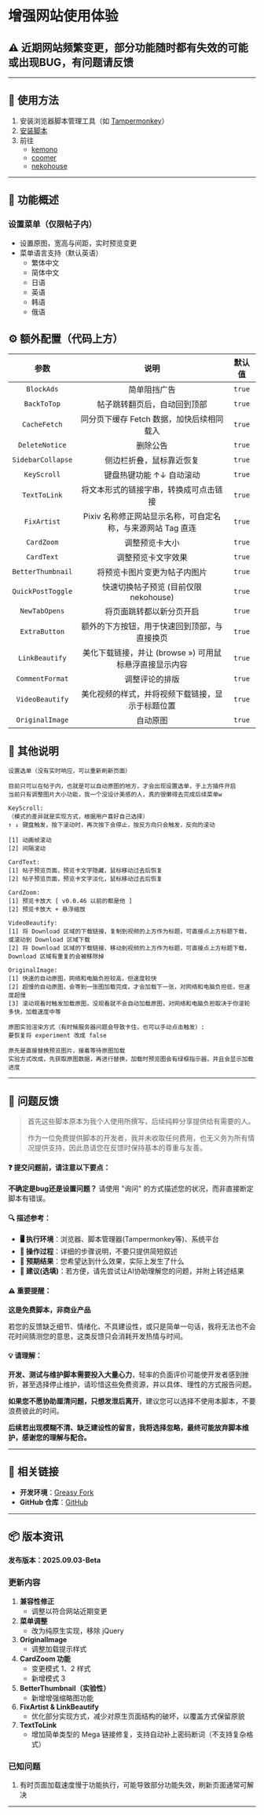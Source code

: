 # **增强网站使用体验**

## ⚠️ 近期网站频繁变更，部分功能随时都有失效的可能或出现BUG，有问题请反馈

---

## **👻 使用方法**

1. 安装浏览器脚本管理工具（如 [Tampermonkey](https://chrome.google.com/webstore/detail/tampermonkey/dhdgffkkebhmkfjojejmpbldmpobfkfo)）
2. [安装脚本](https://update.greasyfork.org/scripts/472096/Kemer%20%E5%A2%9E%E5%BC%B7.user.js)
3. 前往
   - [kemono](https://kemono.cr/)
   - [coomer](https://coomer.st/)
   - [nekohouse](https://nekohouse.su/)

---

## **📜 功能概述**

### **设置菜单（仅限帖子内）**

- 设置原图，宽高与间距，实时预览变更
- 菜单语言支持（默认英语）
  - 繁体中文
  - 简体中文
  - 日语
  - 英语
  - 韩语
  - 俄语

## **⚙️ 额外配置（代码上方）**

|     **参数**      |                          **说明**                           | **默认值** |
| :---------------: | :---------------------------------------------------------: | :--------: |
|    `BlockAds`     |                        简单阻挡广告                         |   `true`   |
|    `BackToTop`    |                帖子跳转翻页后，自动回到顶部                 |   `true`   |
|   `CacheFetch`    |          同分页下缓存 Fetch 数据，加快后续相同载入          |   `true`   |
|  `DeleteNotice`   |                          删除公告                           |   `true`   |
| `SidebarCollapse` |                  侧边栏折叠，鼠标靠近恢复                   |   `true`   |
|    `KeyScroll`    |                  键盘热键功能 ↑↓ 自动滚动                   |   `true`   |
|   `TextToLink`    |           将文本形式的链接字串，转换成可点击链接            |   `true`   |
|    `FixArtist`    | Pixiv 名称修正网站显示名称，可自定名称，与来源网站 Tag 直连 |   `true`   |
|    `CardZoom`     |                       调整预览卡大小                        |   `true`   |
|    `CardText`     |                     调整预览卡文字效果                      |   `true`   |
| `BetterThumbnail` |                将预览卡图片变更为帖子内图片                 |   `true`   |
| `QuickPostToggle` |            快速切换帖子预览 (目前仅限 nekohouse)            |   `true`   |
|   `NewTabOpens`   |                  将页面跳转都以新分页开启                   |   `true`   |
|   `ExtraButton`   |        额外的下方按钮，用于快速回到顶部，与直接换页         |   `true`   |
|  `LinkBeautify`   |   美化下载链接，并让 (browse ») 可用鼠标悬浮直接显示内容    |   `true`   |
|  `CommentFormat`  |                       调整评论的排版                        |   `true`   |
|  `VideoBeautify`  |      美化视频的样式，并将视频下载链接，显示于标题位置       |   `true`   |
|  `OriginalImage`  |                          自动原图                           |   `true`   |

## **📜 其他说明**

```
设置选单（没有实时响应，可以重新刷新页面）

目前只可以在帖子内，也就是可以自动原图的地方，才会出现设置选单，于上方插件开启
当前只有调整图片大小功能，我一个没设计美感的人，真的很懒得去完成后续菜单w

KeyScroll:
（模式的差异就是实现方式，根据用户喜好自己选择）
↑ ↓ 键盘触发，按下滚动时，再次按下会停止，按反方向只会触发，反向的滚动

[1] 动画帧滚动
[2] 间隔滚动

CardText:
[1] 帖子预览页面，预览卡文字隐藏，鼠标移动过去后恢复
[2] 帖子预览页面，预览卡文字淡化，鼠标移动过去后恢复

CardZoom:
[1] 预览卡放大 [ v0.0.46 以前的都是他 ]
[2] 预览卡放大 + 悬浮缩放

VideoBeautify:
[1] 将 Download 区域的下载链接，复制到视频的上方作为标题，可直接点上方标题下载，或滚动到 Download 区域下载
[2] 将 Download 区域的下载链接，移动到视频的上方作为标题，可直接点上方标题下载，Download 区域有重复的会被移除掉

OriginalImage:
[1] 快速的自动原图，网络和电脑负担较高，但速度较快
[2] 超慢的自动原图，会等到一张图加载完成，才会加载下一张，对网络和电脑负担低，但速度超慢
[3] 滚动观看时触发加载原图，没观看就不会自动加载原图，对网络和电脑负担取决于你滚轮多快，加载速度中等

原图实验渲染方式（有时候服务器问题会导致卡住，也可以手动点击触发）:
要恢复将 experiment 改成 false

原先是直接替换预览图片，接着等待原图加载
实验方式改成，先获取原图数据，再进行替换，加载时预览图会有绿框指示器，并且会显示加载进度
```

---

## 📣 问题反馈

> 首先这些脚本原本为我个人使用所撰写，后续纯粹分享提供给有需要的人。
>
> 作为一位免费提供脚本的开发者，我并未收取任何费用，也无义务为所有情况提供支持，因此恳请您在反馈时保持基本的尊重与友善。

#### ❓ 提交问题前，请注意以下要点：

**不确定是bug还是设置问题？** 请使用 "询问" 的方式描述您的状况，而非直接断定脚本有错误。

#### 🔍 描述参考：

- **🖥️ 执行环境**：浏览器、脚本管理器(Tampermonkey等)、系统平台
- **🧭 操作过程**：详细的步骤说明，不要只提供简短叙述
- **🎯 预期结果**：您希望达到什么效果，实际上发生了什么
- **🤖 建议(选填)**：若方便，请先尝试让AI协助理解您的问题，并附上转述结果

#### ⚠️ 重要提醒：

**这是免费脚本，非商业产品**

若您的反馈缺乏细节、情绪化、不具建设性，或只是简单一句话，我将无法也不会花时间猜测您的意思，这类反馈只会消耗开发热情与时间。

#### 💡 请理解：

**开发、测试与维护脚本需要投入大量心力**，轻率的负面评价可能使开发者感到挫折，甚至选择停止维护，请珍惜这些免费资源，并以具体、理性的方式报告问题。

**如果您不愿协助厘清问题，只想发泄后离开**，建议您可以选择不使用本脚本，不要浪费彼此的时间。

**后续若出现模糊不清、缺乏建设性的留言，我将选择忽略，最终可能放弃脚本维护，感谢您的理解与配合。**

---

## **🔗 相关链接**

- **开发环境**：[Greasy Fork](https://greasyfork.org/zh-TW/users/989635-canaan-hs)
- **GitHub 仓库**：[GitHub](https://github.com/Canaan-HS/MonkeyScript/tree/main/KemerEnhance)

---

## **📦 版本资讯**

**发布版本：2025.09.03-Beta**

### **更新内容**
1. **兼容性修正**  
   - 调整以符合网站近期变更  
2. **菜单调整**  
   - 改为纯原生实现，移除 jQuery  
3. **OriginalImage**  
   - 调整加载提示样式  
4. **CardZoom 功能**  
   - 变更模式 1、2 样式  
   - 新增模式 3  
5. **BetterThumbnail（实验性）**  
   - 新增增强缩略图功能  
6. **FixArtist & LinkBeautify**  
   - 优化部分实现方式，减少对原生页面结构的破坏，以覆盖方式保留原貌  
7. **TextToLink**  
   - 增加简单类型的 Mega 链接修复，支持自动补上密码断词（不支持复杂格式）  

### **已知问题**
1. 有时页面加载速度慢于功能执行，可能导致部分功能失效，刷新页面通常可解决

---